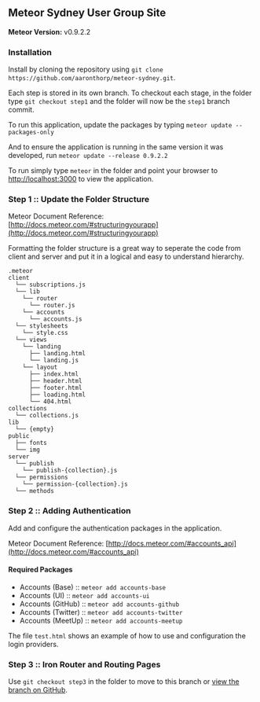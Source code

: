 Meteor Sydney User Group Site
-----------------------------

**Meteor Version:** v0.9.2.2

### Installation

Install by cloning the repository using `git clone https://github.com/aaronthorp/meteor-sydney.git`.

Each step is stored in its own branch. To checkout each stage, in the folder type `git checkout step1` and the folder will now be the `step1` branch commit.

To run this application, update the packages by typing `meteor update --packages-only`

And to ensure the application is running in the same version it was developed, run `meteor update --release 0.9.2.2`

To run simply type `meteor` in the folder and point your browser to [http://localhost:3000](http://localhost:3000) to view the application.

### Step 1 :: Update the Folder Structure

Meteor Document Reference: [http://docs.meteor.com/#structuringyourapp](http://docs.meteor.com/#structuringyourapp)

Formatting the folder structure is a great way to seperate the code from client and server and put it in a logical and easy to understand hierarchy.

```
.meteor
client
  └── subscriptions.js
  └── lib
    └── router
      └── router.js
    └── accounts
      └── accounts.js
  └── stylesheets
    └── style.css
  └── views
    └── landing
      ├── landing.html
      └── landing.js
    └── layout
      ├── index.html
      ├── header.html
      ├── footer.html
      ├── loading.html
      └── 404.html
collections
  └── collections.js
lib
  └── {empty}
public
  ├── fonts
  └── img
server
  └── publish
    └── publish-{collection}.js
  └── permissions
    └── permission-{collection}.js
  └── methods
```

### Step 2 :: Adding Authentication

Add and configure the authentication packages in the application.

Meteor Document Reference: [http://docs.meteor.com/#accounts_api](http://docs.meteor.com/#accounts_api)

#### Required Packages

  - Accounts (Base) :: `meteor add accounts-base`
  - Accounts (UI) :: `meteor add accounts-ui`
  - Accounts (GitHub) :: `meteor add accounts-github`
  - Accounts (Twitter) :: `meteor add accounts-twitter`
  - Accounts (MeetUp) :: `meteor add accounts-meetup`

The file `test.html` shows an example of how to use and configuration the login providers.

### Step 3 :: Iron Router and Routing Pages

Use `git checkout step3` in the folder to move to this branch or [view the branch on GitHub](https://github.com/aaronthorp/meteor-sydney/tree/step3).

